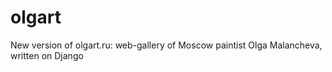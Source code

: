 olgart
======

New version of olgart.ru: web-gallery of Moscow paintist Olga Malancheva, written on Django
